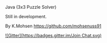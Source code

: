 
Java   (3x3 Puzzle Solver)

Still in development.

By K.Mohsen
https://github.com/mohsenuss91

[![Gitter](https://badges.gitter.im/Join Chat.svg)](https://gitter.im/mohsenuss91/Taquin-8--3x3-Puzzle-Solver-?utm_source=badge&utm_medium=badge&utm_campaign=pr-badge&utm_content=badge)
